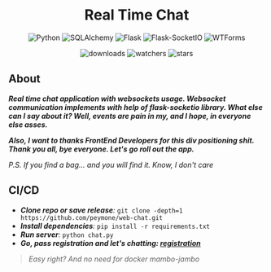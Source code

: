 <h1 align="center">Real Time Chat</h1>

<p align="center">
    <img src="https://img.shields.io/badge/%20Python-3.11.3-blue?style=for-the-badge&logo=Python" alt="Python">
    <img src="https://img.shields.io/badge/%20SQLAlchemy-2.0.36-brightgreen?style=for-the-badge" alt="SQLAlchemy">
    <img src="https://img.shields.io/badge/%20Flask-3.0.3-brightgreen?style=for-the-badge" alt="Flask">
    <img src="https://img.shields.io/badge/%20SocketIO-5.4.1-brightgreen?style=for-the-badge" alt="Flask-SocketIO">
    <img src="https://img.shields.io/badge/WTForms-3.2.1-brightgreen?style=for-the-badge" alt="WTForms">
</p>

<p align="center">
    <img src="https://img.shields.io/github/downloads/peymone/web-chat/total?style=social&logo=github" alt="downloads">
    <img src="https://img.shields.io/github/watchers/peymone/web-chat" alt="watchers">
    <img src="https://img.shields.io/github/stars/peymone/web-chat" alt="stars">
</p>

<h2>About</h2>

_**Real time chat application with websockets usage. Websocket communication implements with help of flask-socketio library. What else can I say about it? Well, events are pain in my, and I hope, in everyone else asses.**_

_**Also, I want to thanks FrontEnd Developers for this div positioning shit. Thank you all, bye everyone. Let's go roll out the app.**_

_P.S. If you find a bag... and you will find it. Know, I don't care_

<h2>CI/CD</h2>


- _**Clone repo or save release**:_ ```git clone -depth=1 https://github.com/peymone/web-chat.git```
- _**Install dependencies**:_ ```pip install -r requirements.txt```
- _**Run server**:_ ```python chat.py```
- _**Go, pass registration and let's chatting: <a href="http://127.0.0.1:5000/">registration</a>**_

> _Easy right? And no need for docker mambo-jambo_
